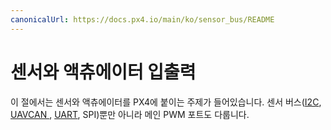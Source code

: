 ```yaml
---
canonicalUrl: https://docs.px4.io/main/ko/sensor_bus/README
---
```


# 센서와 액츄에이터 입출력

이 절에서는 센서와 액츄에이터를 PX4에 붙이는 주제가 들어있습니다. 센서 버스([I2C](../sensor_bus/i2c.md), [UAVCAN ](../uavcan/README.md), [UART](../uart/README.md), SPI)뿐만 아니라 메인 PWM 포트도 다룹니다.
